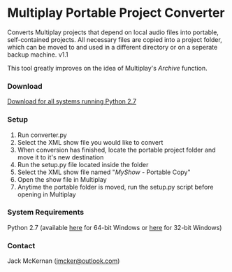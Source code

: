 # Multiplay Portable Project Converter #

Converts Multiplay projects that depend on local audio files into portable, self-contained projects. All necessary files are copied into a project folder, which can be moved to and used in a different directory or on a seperate backup machine.
v1.1

This tool greatly improves on the idea of Multiplay's *Archive* function.

### Download ###
[Download for all systems running Python 2.7](https://github.com/jmcker/Multiplay-Portable-Project-Converter/files/1254675/Multiplay-Portable-Project-Converter-v1.1.zip)

### Setup ###

1. Run converter.py
2. Select the XML show file you would like to convert
3. When conversion has finished, locate the portable project folder and move it to it's new destination
4. Run the setup.py file located inside the folder
5. Select the XML show file named "*MyShow* - Portable Copy"
6. Open the show file in Multiplay
7. Anytime the portable folder is moved, run the setup.py script before opening in Multiplay

### System Requirements ###
Python 2.7 (available [here](https://www.python.org/ftp/python/2.7.14/python-2.7.14rc1.amd64.msi) for 64-bit Windows or [here](https://www.python.org/ftp/python/2.7.14/python-2.7.14rc1.msi) for 32-bit Windows)


### Contact ###

Jack McKernan ([jmcker@outlook.com](mailto:jmcker@outlook.com))
